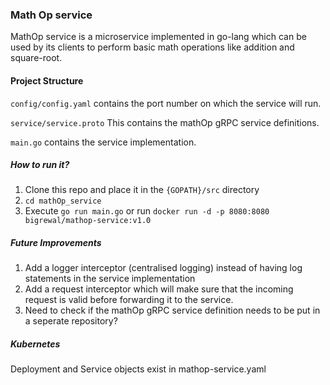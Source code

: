### Math Op service
MathOp service is a microservice implemented in go-lang which can be used by its clients to perform basic math operations like addition and square-root. 

#### Project Structure
`config/config.yaml` contains the port number on which the service will run. 

`service/service.proto` This contains the mathOp gRPC service definitions.

`main.go` contains the service implementation.

##### How to run it?
1. Clone this repo and place it in the `{GOPATH}/src` directory
2. `cd mathOp_service`
3. Execute `go run main.go` or run `docker run -d -p 8080:8080 bigrewal/mathop-service:v1.0`

##### Future Improvements

1. Add a logger interceptor (centralised logging) instead of having log statements in the service implementation
2. Add a request interceptor which will make sure that the incoming request is valid before forwarding it to the service.
3. Need to check if the mathOp gRPC service definition needs to be put in a seperate repository?

##### Kubernetes

Deployment and Service objects exist in mathop-service.yaml
